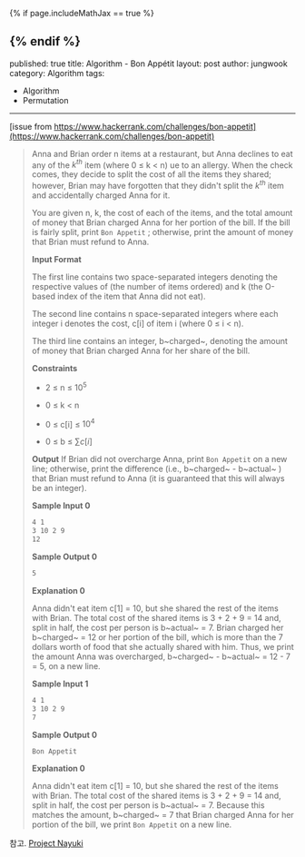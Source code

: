 {% if page.includeMathJax == true %}
   <script type="text/javascript" src="http://cdn.mathjax.org/mathjax/latest/MathJax.js?config=AM_HTMLorMML-full"></script>
{% endif %}
---
published: true
title: Algorithm - Bon Appétit
layout: post
author: jungwook
category: Algorithm
tags:
- Algorithm
- Permutation
---

[issue from https://www.hackerrank.com/challenges/bon-appetit](https://www.hackerrank.com/challenges/bon-appetit)

>Anna and Brian order n items at a restaurant, but Anna declines to eat any of the ${k}^{th}$ item (where 0 $\le$ k $\lt$ n) ue to an allergy. When the check comes, they decide to split the cost of all the items they shared; however, Brian may have forgotten that they didn't split the $k^{th}$ item and accidentally charged Anna for it.
>
>You are given n, k, the cost of each of the  items, and the total amount of money that Brian charged Anna for her portion of the bill. If the bill is fairly split, print `Bon Appetit` ; otherwise, print the amount of money that Brian must refund to Anna.
>
>**Input Format**
>
> The first line contains two space-separated integers denoting the respective values of  (the number of items ordered) and k (the O-based index of the item that Anna did not eat). 
>
>The second line contains n space-separated integers where each integer i denotes the cost, c[i] of item i (where 0 $\le$ i $\lt$ n).
>
>The third line contains an integer, b~charged~, denoting the amount of money that Brian charged Anna for her share of the bill.
>
>**Constraints**
>
>+ 2 $\le$ n $\le$ $10^5$
>
>+ 0 $\le$ k $\lt$ n
>
>+ 0 $\le$ c[i] $\le$ $10^4$
>
>+ 0 $\le$ b $\le$ $\sum c[i]$
>
>**Output**
>If Brian did not overcharge Anna, print `Bon Appetit` on a new line; otherwise, print the difference (i.e., b~charged~ - b~actual~ ) that Brian must refund to Anna (it is guaranteed that this will always be an integer).
>
>**Sample Input 0**
>
>```bash
>4 1
>3 10 2 9
>12
>```
>
>**Sample Output 0**
>
>```bash
>5
>```
>
>**Explanation 0**
>
>Anna didn't eat item c[1] = 10, but she shared the rest of the items with Brian. The total cost of the shared items is 3 + 2 + 9 = 14 and, split in half, the cost per person is b~actual~ = 7. Brian charged her b~charged~ = 12 or her portion of the bill, which is more than the 7 dollars worth of food that she actually shared with him. Thus, we print the amount Anna was overcharged, b~charged~ - b~actual~ = 12 - 7 = 5, on a new line.
>
>**Sample Input 1**
>
>```bash
>4 1
>3 10 2 9
>7
>```
>
>**Sample Output 0**
>
>```bash
>Bon Appetit
>```
>
>**Explanation 0**
>
>Anna didn't eat item c[1] = 10, but she shared the rest of the items with Brian. The total cost of the shared items is 3 + 2 + 9 = 14 and, split in half, the cost per person is b~actual~ = 7. Because this matches the amount,  b~charged~ = 7 that Brian charged Anna for her portion of the bill, we print `Bon Appetit` on a new line.



참고. [Project Nayuki](https://www.nayuki.io/page/next-lexicographical-permutation-algorithm)



